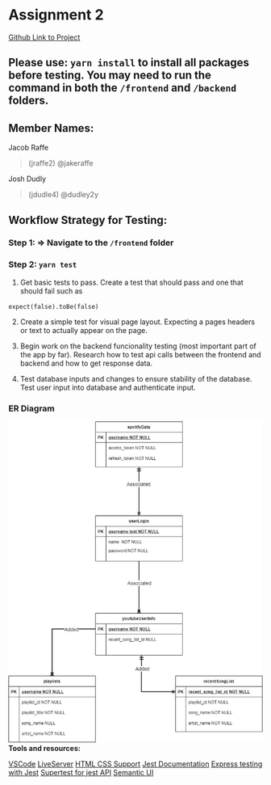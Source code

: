 # Assignment 2
[Github Link to Project](https://github.com/UIC-CS484/assignment-2---final-project-repository-team6)

## Please use: ```yarn install``` to install all packages before testing. You may need to run the command in both the ```/frontend``` and ```/backend``` folders.
## Member Names:

Jacob Raffe 
> (jraffe2) @jakeraffe

Josh Dudly
> (jdudle4) @dudley2y


## Workflow Strategy for Testing: 
### Step 1: => Navigate to the ```/frontend``` folder 
### Step 2: ```yarn test```

1. Get basic tests to pass. Create a test that should pass and one that should fail such as 
```jest 
expect(false).toBe(false)
```

2. Create a simple test for visual page layout. Expecting a pages headers or text to actually appear on the page.

3. Begin work on the backend funcionality testing (most important part of the app by far). Research how to test api calls between the frontend and backend and how to get response data.

4. Test database inputs and changes to ensure stability of the database. Test user input into database and authenticate input.


### ER Diagram
![](./ER_Diagram.jpg)
**Tools and resources:**

[VSCode](https://code.visualstudio.com/)
[LiveServer](https://marketplace.visualstudio.com/items?itemName=ritwickdey.LiveServer)
[HTML CSS Support](https://marketplace.visualstudio.com/items?itemName=ecmel.vscode-html-css)
[Jest Documentation](https://jestjs.io/docs/getting-started)
[Express testing with Jest](https://www.codementor.io/@knownasilya/testing-express-apis-with-supertest-du107mcv2)
[Supertest for jest API](https://www.npmjs.com/package/supertest)
[Semantic UI](https://semantic-ui.com/)

